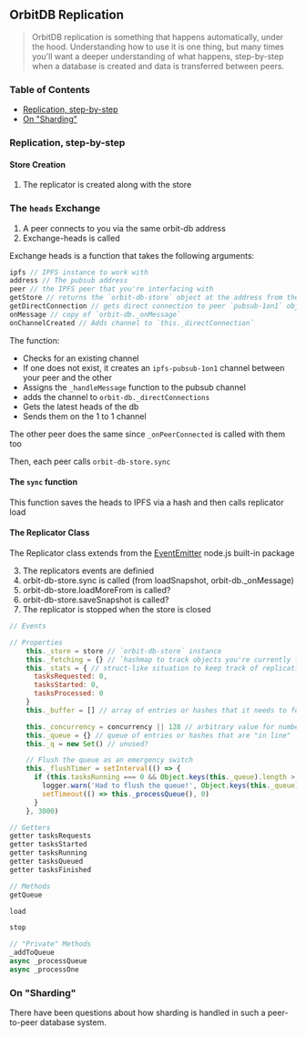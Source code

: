 ## OrbitDB Replication

> OrbitDB replication is something that happens automatically, under the hood. Understanding how to use it is one thing, but many times you'll want a deeper understanding of what happens, step-by-step when a database is created and data is transferred between peers.

<div>
  <h3>Table of Contents</h3>

- [Replication, step-by-step](#replication-step-by-step)
- [On "Sharding"](#on-sharding)

</div>

### Replication, step-by-step

#### Store Creation

1. The replicator is created along with the store

### The `heads` Exchange

1. A peer connects to you via the same orbit-db address
2. Exchange-heads is called

Exchange heads is a function that takes the following arguments:

```JavaScript
ipfs // IPFS instance to work with
address // The pubsub address
peer // the IPFS peer that you're interfacing with
getStore // returns the `orbit-db-store` object at the address from the orbit-db.stores hashmap
getDirectConnection // gets direct connection to peer `pubsub-1on1` object?
onMessage // copy of `orbit-db._onMessage`
onChannelCreated // Adds channel to `this._directConnection`
```

The function:
* Checks for an existing channel
* If one does not exist, it creates an `ipfs-pubsub-1on1` channel between your peer and the other
* Assigns the `_handleMessage` function to the pubsub channel
* adds the channel to `orbit-db._directConnections`
* Gets the latest heads of the db
* Sends them on the 1 to 1 channel

The other peer does the same since `_onPeerConnected` is called with them too

Then, each peer calls `orbit-db-store.sync`


#### The `sync` function

This function saves the heads to IPFS via a hash and then calls replicator load



#### The Replicator Class

The Replicator class extends from the [EventEmitter](https://nodejs.org/api/events.html#events_class_eventemitter) node.js built-in package

3. The replicators events are definied
4. orbit-db-store.sync is called (from loadSnapshot, orbit-db._onMessage)
5. orbit-db-store.loadMoreFrom is called?
6. orbit-db-store.saveSnapshot is called?
7. The replicator is stopped when the store is closed

```JavaScript
// Events

// Properties
    this._store = store // `orbit-db-store` instance
    this._fetching = {} // `hashmap to track objects you're currently fetching
    this._stats = { // struct-like situation to keep track of replication status
      tasksRequested: 0,
      tasksStarted: 0,
      tasksProcessed: 0
    }
    this._buffer = [] // array of entries or hashes that it needs to fetch

    this._concurrency = concurrency || 128 // arbitrary value for number of concurrent operations
    this._queue = {} // queue of entries or hashes that are "in line"
    this._q = new Set() // unused?

    // Flush the queue as an emergency switch
    this._flushTimer = setInterval(() => {
      if (this.tasksRunning === 0 && Object.keys(this._queue).length > 0) {
        logger.warn('Had to flush the queue!', Object.keys(this._queue).length, 'items in the queue, ', this.tasksRequested, this.tasksFinished, ' tasks requested/finished')
        setTimeout(() => this._processQueue(), 0)
      }
    }, 3000)

// Getters
getter tasksRequests
getter tasksStarted
getter tasksRunning
getter tasksQueued
getter tasksFinished

// Methods
getQueue

load

stop

// "Private" Methods
_addToQueue
async _processQueue
async _processOne
```


### On "Sharding"

There have been questions about how sharding is handled in such a peer-to-peer database system.
